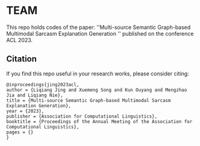 # TEAM
This repo holds codes of the paper: ''Multi-source Semantic Graph-based Multimodal Sarcasm Explanation Generation '' published on the conference ACL 2023.


## Citation

If you find this repo useful in your research works, please consider citing:

```
@inproceedings{jing2023acl,
author = {Liqiang Jing and Xuemeng Song and Kun Ouyang and Mengzhao Jia and Liqiang Nie},
title = {Multi-source Semantic Graph-based Multimodal Sarcasm Explanation Generation},
year = {2023},
publisher = {Association for Computational Linguistics},
booktitle = {Proceedings of the Annual Meeting of the Association for Computational Linguistics},
pages = {}
}
```

